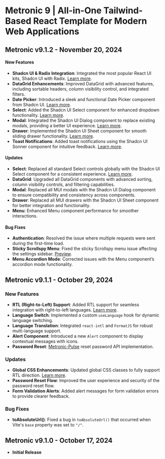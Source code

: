 # Metronic 9 | All-in-One Tailwind-Based React Template for Modern Web Applications

## Metronic v9.1.2 - November 20, 2024

#### New Features
- **Shadcn UI & Radix Integration**: Integrated the most popular React UI kits, Shadcn UI with Radix. [Learn more](https://ui.shadcn.com/).
- **DataGrid Enhancements**: Improved DataGrid with advanced features, including sortable headers, column visibility control, and integrated filters.
- **Date Picker**: Introduced a sleek and functional Date Picker component from Shadcn UI. [Learn more](https://ui.shadcn.com/docs/components/date-picker).
- **Select**: Added the Shadcn UI Select component for enhanced dropdown functionality. [Learn more](https://ui.shadcn.com/docs/components/select).
- **Modal**: Integrated the Shadcn UI Dialog component to replace existing modals, providing a better UI experience. [Learn more](https://ui.shadcn.com/docs/components/dialog).
- **Drawer**: Implemented the Shadcn UI Sheet component for smooth sliding drawer functionality. [Learn more](https://ui.shadcn.com/docs/components/sheet).
- **Toast Notifications**: Added toast notifications using the Shadcn UI Sonner component for intuitive feedback. [Learn more](https://ui.shadcn.com/docs/components/sonner).

#### Updates
- **Select**: Replaced all standard Select controls globally with the Shadcn UI Select component for a consistent experience. [Learn more](https://ui.shadcn.com/docs/components/select).
- **DataGrid**: Upgraded all DataGrid components with advanced sorting, column visibility controls, and filtering capabilities.
- **Modal**: Replaced all MUI modals with the Shadcn UI Dialog component to ensure compatibility and consistency across components.
- **Drawer**: Replaced all MUI drawers with the Shadcn UI Sheet component for better integration and functionality.
- **Menu**: Enhanced Menu component performance for smoother interactions.

#### Bug Fixes
- **Authentication**: Resolved the issue where multiple requests were sent during the first-time load.
- **Sticky Scrollspy Menu**: Fixed the sticky Scrollspy menu issue affecting the settings sidebar. [Preview](https://keenthemes.com/metronic/tailwind/react/demo1/account/home/settings-sidebar).
- **Menu Accordion Mode**: Corrected issues with the Menu component’s accordion mode functionality.


## Metronic v9.1.1 - October 29, 2024

### New Features
- **RTL (Right-to-Left) Support**: Added RTL support for seamless integration with right-to-left languages. [Learn more](https://keenthemes.com/metronic/tailwind/docs/changelog).
- **Language Switch**: Implemented a custom `useLanguage` hook for dynamic language switching.
- **Language Translation**: Integrated `react-intl` and `FormatJS` for robust multi-language support.
- **Alert Component**: Introduced a new `Alert` component to display contextual messages with icons.
- **Password Reset**: [Metronic-Pulse](https://keenthemes.com/products/metronic-pulse) reset password API implementation.

### Updates
- **Global CSS Enhancements**: Updated global CSS classes to fully support RTL direction. [Learn more](https://keenthemes.com/metronic/tailwind/docs/changelog).
- **Password Reset Flow**: Improved the user experience and security of the password reset flow.
- **Form Validation Alerts**: Added alert messages for form validation errors to provide clearer feedback.

### Bug Fixes
- **toAbsoluteUrl()**: Fixed a bug in `toAbsoluteUrl()` that occurred when Vite's `base` property was set to `"/"`.

## Metronic v9.1.0 - October 17, 2024

- **Initial Release**